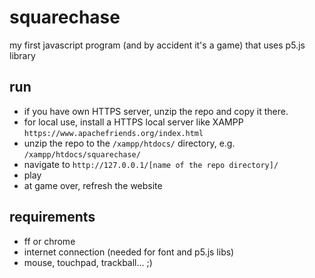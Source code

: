 # squarechase
my first javascript program (and by accident it's a game) that uses p5.js library

## run
- if you have own HTTPS server, unzip the repo and copy it there.
- for local use, install a HTTPS local server like XAMPP ```https://www.apachefriends.org/index.html```
- unzip the repo to the ```/xampp/htdocs/``` directory, e.g. ```/xampp/htdocs/squarechase/```
- navigate to ```http://127.0.0.1/[name of the repo directory]/```
- play
- at game over, refresh the website

## requirements
- ff or chrome
- internet connection (needed for font and p5.js libs)
- mouse, touchpad, trackball... ;)